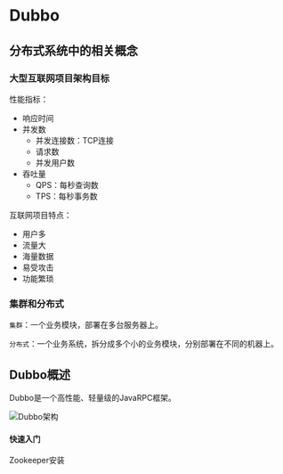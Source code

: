 # Dubbo

> 

## 分布式系统中的相关概念

### 大型互联网项目架构目标

性能指标：

- 响应时间
- 并发数
  - 并发连接数：TCP连接
  - 请求数
  - 并发用户数
- 吞吐量
  - QPS：每秒查询数
  - TPS：每秒事务数

互联网项目特点：

- 用户多
- 流量大
- 海量数据
- 易受攻击
- 功能繁琐

### 集群和分布式

`集群`：一个业务模块，部署在多台服务器上。

`分布式`：一个业务系统，拆分成多个小的业务模块，分别部署在不同的机器上。

## Dubbo概述

Dubbo是一个高性能、轻量级的JavaRPC框架。

![Dubbo架构](https://i.328888.xyz/2023/04/03/iOiY3v.png)

#### 快速入门

Zookeeper安装